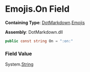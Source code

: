 # Emojis\.On Field

**Containing Type**: [DotMarkdown](../../README.md)\.[Emojis](../README.md)

**Assembly**: DotMarkdown\.dll

```csharp
public const string On = ":on:"
```

### Field Value

System\.[String](https://docs.microsoft.com/en-us/dotnet/api/system.string)